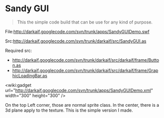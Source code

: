# Sandy GUI #
> This the simple code build that can be use for any kind of purpose.

File:http://darkaif.googlecode.com/svn/trunk/apps/SandyGUIDemo.swf

Src:http://darkaif.googlecode.com/svn/trunk/darkaif/src/SandyGUI.as

Required src:
  * http://darkaif.googlecode.com/svn/trunk/darkaif/src/darkaif/frame/Button.as
  * http://darkaif.googlecode.com/svn/trunk/darkaif/src/darkaif/frame/GraphicLoadingBar.as

&lt;wiki:gadget url="http://darkaif.googlecode.com/svn/trunk/apps/SandyGUIDemo.xml" width="300" height="300" /&gt;

On the top Left corner, those are normal sprite class. In the center, there is a 3d plane apply to the texture. This is the simple version I made.